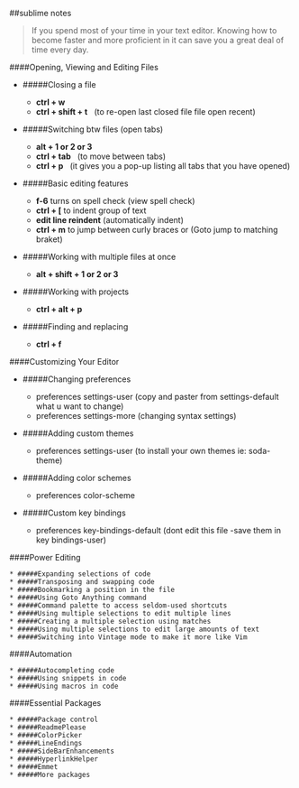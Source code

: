 ##sublime notes

>If you spend most of your time in your text editor. Knowing how to become faster and more proficient in it can save you a great deal of time every day.

####Opening, Viewing and Editing Files

* #####Closing a file
	*  **ctrl + w**          
	*  **ctrl + shift + t**  &nbsp; (to re-open last closed file file open recent)

* #####Switching btw files (open tabs)
	* **alt + 1 or 2 or 3**
	* **ctrl + tab** &nbsp; (to move between tabs)
	* **ctrl + p**  &nbsp; (it gives you a pop-up listing all tabs that you have opened)

* #####Basic editing features
	* **f-6** turns on spell check (view spell check)
	* **ctrl + [**  to indent group of text
	* **edit line reindent** (automatically indent)
	* **ctrl + m**  to jump between curly braces or (Goto jump to matching braket)

* #####Working with multiple files at once
	* **alt + shift + 1 or 2 or 3**

* #####Working with projects
	* **ctrl + alt + p**

* #####Finding and replacing
	* **ctrl + f**

####Customizing Your Editor

* #####Changing preferences
	* preferences settings-user (copy and paster from settings-default what u want to change)
	* preferences settings-more (changing syntax settings)
	
* #####Adding custom themes
	* preferences settings-user (to install your own themes ie: soda-theme)

* #####Adding color schemes
	* preferences color-scheme

* #####Custom key bindings
	* preferences key-bindings-default (dont edit this file -save them in key bindings-user)


####Power Editing

	* #####Expanding selections of code
	* #####Transposing and swapping code
	* #####Bookmarking a position in the file
	* #####Using Goto Anything command
	* #####Command palette to access seldom-used shortcuts
	* #####Using multiple selections to edit multiple lines
	* #####Creating a multiple selection using matches
	* #####Using multiple selections to edit large amounts of text
	* #####Switching into Vintage mode to make it more like Vim

####Automation

	* #####Autocompleting code
	* #####Using snippets in code
	* #####Using macros in code

####Essential Packages

	* #####Package control
	* #####ReadmePlease
	* #####ColorPicker
	* #####LineEndings
	* #####SideBarEnhancements
	* #####HyperlinkHelper
	* #####Emmet
	* #####More packages
